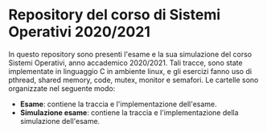 # Repository del corso di Sistemi Operativi 2020/2021
In questo repository sono presenti l'esame e la sua simulazione del corso Sistemi Operativi, anno accademico 2020/2021.
Tali tracce, sono state implementate in linguaggio C in ambiente linux, e gli esercizi fanno uso di pthread, shared memory, code, mutex, monitor e semafori.
Le cartelle sono organizzate nel seguente modo:
* **Esame**: contiene la traccia e l'implementazione dell'esame.
* **Simulazione esame**: contiene la traccia e l'implementazione della simulazione dell'esame.

